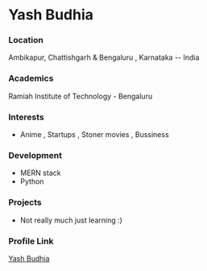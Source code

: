 # Yash Budhia

### Location

Ambikapur, Chattishgarh & Bengaluru , Karnataka -- India

### Academics

Ramiah Institute of Technology - Bengaluru

### Interests

- Anime , Startups , Stoner movies , Bussiness

### Development

- MERN stack
- Python

### Projects

- Not really much just learning :)

### Profile Link

[Yash Budhia](https://github.com/yashbudhia)
